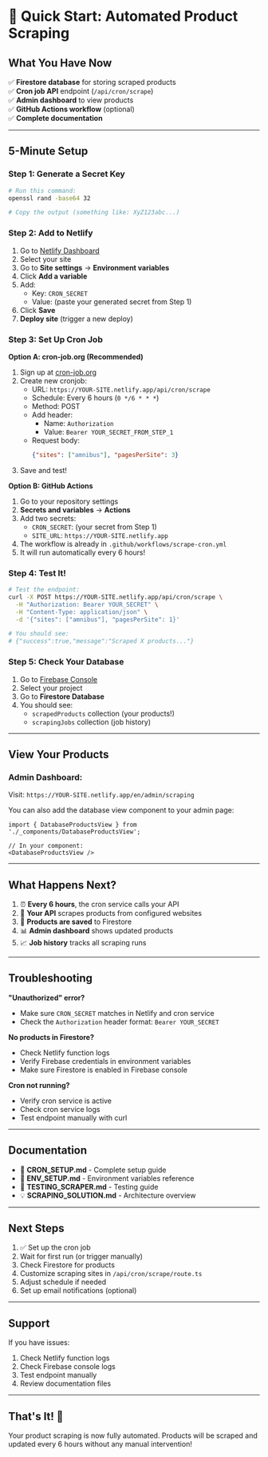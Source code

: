 # 🚀 Quick Start: Automated Product Scraping

## What You Have Now

✅ **Firestore database** for storing scraped products  
✅ **Cron job API** endpoint (`/api/cron/scrape`)  
✅ **Admin dashboard** to view products  
✅ **GitHub Actions workflow** (optional)  
✅ **Complete documentation**  

---

## 5-Minute Setup

### Step 1: Generate a Secret Key

```bash
# Run this command:
openssl rand -base64 32

# Copy the output (something like: XyZ123abc...)
```

### Step 2: Add to Netlify

1. Go to [Netlify Dashboard](https://app.netlify.com)
2. Select your site
3. Go to **Site settings** → **Environment variables**
4. Click **Add a variable**
5. Add:
   - Key: `CRON_SECRET`
   - Value: (paste your generated secret from Step 1)
6. Click **Save**
7. **Deploy site** (trigger a new deploy)

### Step 3: Set Up Cron Job

**Option A: cron-job.org (Recommended)**

1. Sign up at [cron-job.org](https://cron-job.org/en/signup.php)
2. Create new cronjob:
   - URL: `https://YOUR-SITE.netlify.app/api/cron/scrape`
   - Schedule: Every 6 hours (`0 */6 * * *`)
   - Method: POST
   - Add header:
     - Name: `Authorization`
     - Value: `Bearer YOUR_SECRET_FROM_STEP_1`
   - Request body:
     ```json
     {"sites": ["amnibus"], "pagesPerSite": 3}
     ```
3. Save and test!

**Option B: GitHub Actions**

1. Go to your repository settings
2. **Secrets and variables** → **Actions**
3. Add two secrets:
   - `CRON_SECRET`: (your secret from Step 1)
   - `SITE_URL`: `https://YOUR-SITE.netlify.app`
4. The workflow is already in `.github/workflows/scrape-cron.yml`
5. It will run automatically every 6 hours!

### Step 4: Test It!

```bash
# Test the endpoint:
curl -X POST https://YOUR-SITE.netlify.app/api/cron/scrape \
  -H "Authorization: Bearer YOUR_SECRET" \
  -H "Content-Type: application/json" \
  -d '{"sites": ["amnibus"], "pagesPerSite": 1}'

# You should see:
# {"success":true,"message":"Scraped X products..."}
```

### Step 5: Check Your Database

1. Go to [Firebase Console](https://console.firebase.google.com)
2. Select your project
3. Go to **Firestore Database**
4. You should see:
   - `scrapedProducts` collection (your products!)
   - `scrapingJobs` collection (job history)

---

## View Your Products

### Admin Dashboard:
Visit: `https://YOUR-SITE.netlify.app/en/admin/scraping`

You can also add the database view component to your admin page:

```tsx
import { DatabaseProductsView } from './_components/DatabaseProductsView';

// In your component:
<DatabaseProductsView />
```

---

## What Happens Next?

1. ⏰ **Every 6 hours**, the cron service calls your API
2. 🤖 **Your API** scrapes products from configured websites
3. 💾 **Products are saved** to Firestore
4. 📊 **Admin dashboard** shows updated products
5. 📈 **Job history** tracks all scraping runs

---

## Troubleshooting

**"Unauthorized" error?**
- Make sure `CRON_SECRET` matches in Netlify and cron service
- Check the `Authorization` header format: `Bearer YOUR_SECRET`

**No products in Firestore?**
- Check Netlify function logs
- Verify Firebase credentials in environment variables
- Make sure Firestore is enabled in Firebase console

**Cron not running?**
- Verify cron service is active
- Check cron service logs
- Test endpoint manually with curl

---

## Documentation

- 📖 **CRON_SETUP.md** - Complete setup guide
- 🔑 **ENV_SETUP.md** - Environment variables reference
- 🧪 **TESTING_SCRAPER.md** - Testing guide
- 💡 **SCRAPING_SOLUTION.md** - Architecture overview

---

## Next Steps

1. ✅ Set up the cron job
2. Wait for first run (or trigger manually)
3. Check Firestore for products
4. Customize scraping sites in `/api/cron/scrape/route.ts`
5. Adjust schedule if needed
6. Set up email notifications (optional)

---

## Support

If you have issues:
1. Check Netlify function logs
2. Check Firebase console logs
3. Test endpoint manually
4. Review documentation files

---

## That's It! 🎉

Your product scraping is now fully automated. Products will be scraped and updated every 6 hours without any manual intervention!
